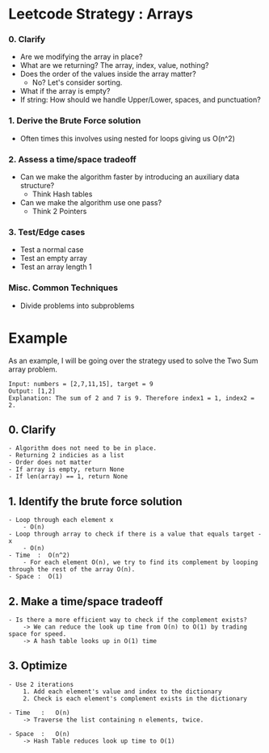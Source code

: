 # Leetcode Strategy : Arrays

### 0. Clarify
- Are we modifying the array in place?
- What are we returning? The array, index, value, nothing?
- Does the order of the values inside the array matter? 
	- No? Let's consider sorting.
- What if the array is empty?
- If string: How should we handle Upper/Lower, spaces, and punctuation?

### 1. Derive the Brute Force solution
- Often times this involves using nested for loops giving us O(n^2)

### 2. Assess a time/space tradeoff	
- Can we make the algorithm faster by introducing an auxiliary data structure?
	- Think Hash tables
- Can we make the algorithm use one pass?
	- Think 2 Pointers

### 3. Test/Edge cases
- Test a normal case
- Test an empty array
- Test an array length 1 

### Misc. Common Techniques
- Divide problems into subproblems

# Example 
As an example, I will be going over the strategy used to solve the Two Sum array problem.

```
Input: numbers = [2,7,11,15], target = 9
Output: [1,2]
Explanation: The sum of 2 and 7 is 9. Therefore index1 = 1, index2 = 2.
```
## 0. Clarify
	- Algorithm does not need to be in place.
	- Returning 2 indicies as a list
	- Order does not matter
	- If array is empty, return None
	- If len(array) == 1, return None

## 1. Identify the brute force solution
	- Loop through each element x 
		- O(n)
	- Loop through array to check if there is a value that equals target - x
		- O(n) 
	- Time  :  O(n^2)
		- For each element O(n), we try to find its complement by looping through the rest of the array O(n). 
	- Space :  O(1)

## 2. Make a time/space tradeoff 
	- Is there a more efficient way to check if the complement exists?
		-> We can reduce the look up time from O(n) to O(1) by trading space for speed.
		-> A hash table looks up in O(1) time

## 3. Optimize
	- Use 2 iterations
		1. Add each element's value and index to the dictionary
		2. Check is each element's complement exists in the dictionary

	- Time   :   O(n)
		-> Traverse the list containing n elements, twice.

	- Space  :   O(n) 
		-> Hash Table reduces look up time to O(1) 
